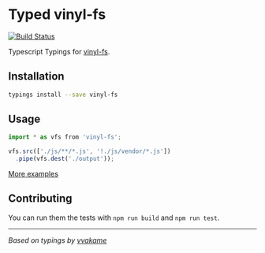 # Typed vinyl-fs
[![Build Status](https://travis-ci.org/types/npm-vinyl-fs.svg?branch=master)](https://travis-ci.org/types/npm-vinyl-fs)

Typescript Typings for [vinyl-fs](https://www.npmjs.com/package/vinyl-fs).

## Installation
```sh
typings install --save vinyl-fs
```

## Usage

```ts
import * as vfs from 'vinyl-fs';

vfs.src(['./js/**/*.js', '!./js/vendor/*.js'])
  .pipe(vfs.dest('./output'));
```

[More examples](./test)


## Contributing
You can run them the tests with `npm run build` and `npm run test`.

--------------------------------

_Based on typings by [vvakame](https://github.com/vvakame/)_
